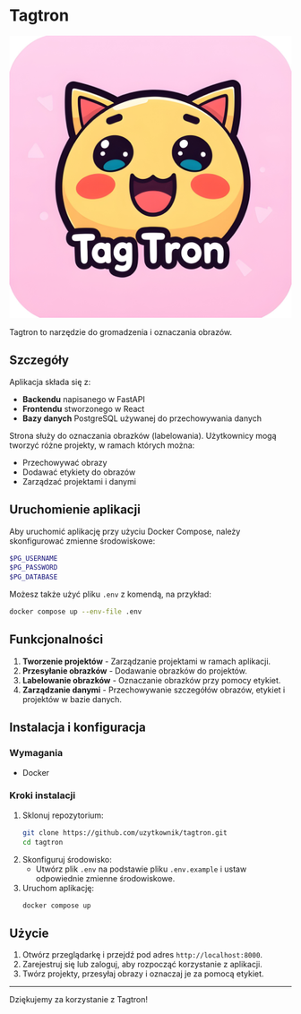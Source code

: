# Tagtron

![Logo](media/logo.jpg)

Tagtron to narzędzie do gromadzenia i oznaczania obrazów.

## Szczegóły

Aplikacja składa się z:
- **Backendu** napisanego w FastAPI
- **Frontendu** stworzonego w React
- **Bazy danych** PostgreSQL używanej do przechowywania danych

Strona służy do oznaczania obrazków (labelowania). Użytkownicy mogą tworzyć różne projekty, w ramach których można:
- Przechowywać obrazy
- Dodawać etykiety do obrazów
- Zarządzać projektami i danymi

## Uruchomienie aplikacji

Aby uruchomić aplikację przy użyciu Docker Compose, należy skonfigurować zmienne środowiskowe:

```bash
$PG_USERNAME
$PG_PASSWORD
$PG_DATABASE
```

Możesz także użyć pliku `.env` z komendą, na przykład:

```bash
docker compose up --env-file .env
```

## Funkcjonalności

1. **Tworzenie projektów** - Zarządzanie projektami w ramach aplikacji.
2. **Przesyłanie obrazków** - Dodawanie obrazków do projektów.
3. **Labelowanie obrazków** - Oznaczanie obrazków przy pomocy etykiet.
4. **Zarządzanie danymi** - Przechowywanie szczegółów obrazów, etykiet i projektów w bazie danych.

## Instalacja i konfiguracja

### Wymagania
- Docker

### Kroki instalacji
1. Sklonuj repozytorium:
   ```bash
   git clone https://github.com/uzytkownik/tagtron.git
   cd tagtron
   ```
2. Skonfiguruj środowisko:
   - Utwórz plik `.env` na podstawie pliku `.env.example` i ustaw odpowiednie zmienne środowiskowe.
3. Uruchom aplikację:
   ```bash
   docker compose up
   ```

## Użycie

1. Otwórz przeglądarkę i przejdź pod adres `http://localhost:8000`.
2. Zarejestruj się lub zaloguj, aby rozpocząć korzystanie z aplikacji.
3. Twórz projekty, przesyłaj obrazy i oznaczaj je za pomocą etykiet.

---
Dziękujemy za korzystanie z Tagtron!

